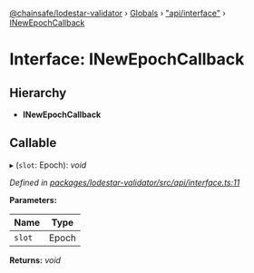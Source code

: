 [@chainsafe/lodestar-validator](../README.md) › [Globals](../globals.md) › ["api/interface"](../modules/_api_interface_.md) › [INewEpochCallback](_api_interface_.inewepochcallback.md)

# Interface: INewEpochCallback

## Hierarchy

* **INewEpochCallback**

## Callable

▸ (`slot`: Epoch): *void*

*Defined in [packages/lodestar-validator/src/api/interface.ts:11](https://github.com/ChainSafe/lodestar/blob/89d8b8b11/packages/lodestar-validator/src/api/interface.ts#L11)*

**Parameters:**

Name | Type |
------ | ------ |
`slot` | Epoch |

**Returns:** *void*
